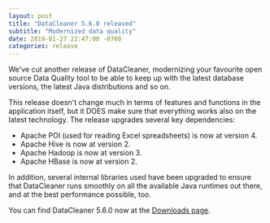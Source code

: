 ```yaml
---
layout: post
title: "DataCleaner 5.6.0 released"
subtitle: "Modernized data quality"
date: 2019-01-27 22:47:00 -0700
categories: release
---
```


We've cut another release of DataCleaner, modernizing your favourite open source Data Quality tool to be able to keep up with the latest database versions, the latest Java distributions and so on.

This release doesn't change much in terms of features and functions in the application itself, but it DOES make sure that everything works also on the latest technology. The release upgrades several key dependencies:

 * Apache POI (used for reading Excel spreadsheets) is now at version 4.
 * Apache Hive is now at version 2.
 * Apache Hadoop is now at version 3.
 * Apache HBase is now at version 2.

In addition, several internal libraries used have been upgraded to ensure that DataCleaner runs smoothly on all the available Java runtimes out there, and at the best performance possible, too.

You can find DataCleaner 5.6.0 now at the [Downloads page](/downloads).
